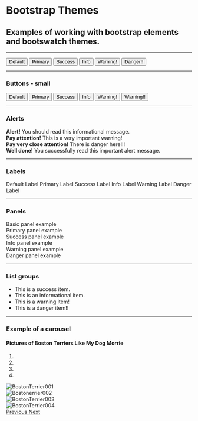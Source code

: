 # Bootstrap Themes

## Examples of working with bootstrap elements and bootswatch themes.

***

<div>
  <button type="button" class="btn btn-lg btn-default">Default</button>
  <button type="button" class="btn btn-lg btn-primary">Primary</button>
  <button type="button" class="btn btn-lg btn-success">Success</button>
  <button type="button" class="btn btn-lg btn-info">Info</button>
  <button type="button" class="btn btn-lg btn-warning">Warning!</button>
  <button type="button" class="btn btn-lg btn-danger">Danger!!</button>
</div>

***

### Buttons - small

<div>
  <button type="button" class="btn btn-xs btn-default">Default</button>
  <button type="button" class="btn btn-xs btn-primary">Primary</button>
  <button type="button" class="btn btn-xs btn-success">Success</button>
  <button type="button" class="btn btn-xs btn-info">Info</button>
  <button type="button" class="btn btn-xs btn-warning">Warning!</button>
  <button type="button" class="btn btn-xs btn-danger">Warning!!</button>
</div>

***


### Alerts

<div class="alert alert-info" role="alert">
  <strong>Alert!</strong> You should read this informational message.
</div>
<div class="alert alert-warning" role="alert">
  <strong>Pay attention!</strong> This is a very important warning!
</div>
<div class="alert alert-danger" role="alert">
  <strong>Pay very close attention!</strong> There is danger here!!!
</div>
<div class="alert alert-success" role="alert">
  <strong>Well done!</strong> You successfully read this important alert message.
</div>

***


### Labels

<div>
  <span class="label label-default">Default Label</span>
  <span class="label label-primary">Primary Label</span>
  <span class="label label-success">Success Label</span>
  <span class="label label-info">Info Label</span>
  <span class="label label-warning">Warning Label</span>
  <span class="label label-danger">Danger Label</span>
</div>


***

### Panels

<div class="panel panel-default">
  <div class="panel-body">
    Basic panel example
  </div>
</div>

<div class="panel panel-primary">
  <div class="panel-body">
    Primary panel example
  </div>
</div>

<div class="panel panel-success">
  <div class="panel-body">
    Success panel example
  </div>
</div>

<div class="panel panel-info">
  <div class="panel-body">
    Info panel example
  </div>
</div>

<div class="panel panel-warning">
  <div class="panel-body">
    Warning panel example
  </div>
</div>

<div class="panel panel-danger">
  <div class="panel-body">
    Danger panel example
  </div>
</div>

***
### List groups
<ul class="list-group">
  <li class="list-group-item list-group-item-success">This is a success item.</li>
  <li class="list-group-item list-group-item-info">This is an informational item.</li>
  <li class="list-group-item list-group-item-warning">This is a warning item!</li>
  <li class="list-group-item list-group-item-danger">This is a danger item!!</li>
</ul>

***
### Example of a carousel
#### Pictures of Boston Terriers Like My Dog Morrie
<div id="myCarousel" class="carousel slide" data-ride="carousel">
  <!-- Indicators -->
  <ol class="carousel-indicators">
    <li data-target="#myCarousel" data-slide-to="0" class="active"></li>
    <li data-target="#myCarousel" data-slide-to="1"></li>
    <li data-target="#myCarousel" data-slide-to="2"></li>
    <li data-target="#myCarousel" data-slide-to="3"></li>
  </ol>

  <!-- Wrapper for slides -->
  <div class="carousel-inner" role="listbox">
    <div class="item active">
      <img src="https://upload.wikimedia.org/wikipedia/commons/thumb/7/7d/BostonTerrier001.JPG/800px-BostonTerrier001.JPG" alt="BostonTerrier001">
    </div>
    <div class="item">
      <img src="https://upload.wikimedia.org/wikipedia/commons/thumb/d/d7/Boston-terrier-carlos-de.JPG/800px-Boston-terrier-carlos-de.JPG" alt="Bostonerrier002">
    </div>
    <div class="item">
      <img src="https://upload.wikimedia.org/wikipedia/commons/thumb/f/f3/Boston_Terrier_male.jpg/800px-Boston_Terrier_male.jpg" alt="BostonTerrier003">
    </div>
    <div class="item">
      <img src="https://upload.wikimedia.org/wikipedia/commons/c/c6/Tire_jump.jpg" alt="BostonTerrier004">
    </div>
  </div>

  <!-- Left and right controls -->
  <a class="left carousel-control" href="#myCarousel" role="button" data-slide="prev">
    <span class="glyphicon glyphicon-chevron-left" aria-hidden="true"></span>
    <span class="sr-only">Previous</span>
  </a>
  <a class="right carousel-control" href="#myCarousel" role="button" data-slide="next">
    <span class="glyphicon glyphicon-chevron-right" aria-hidden="true"></span>
    <span class="sr-only">Next</span>
  </a>
</div>
